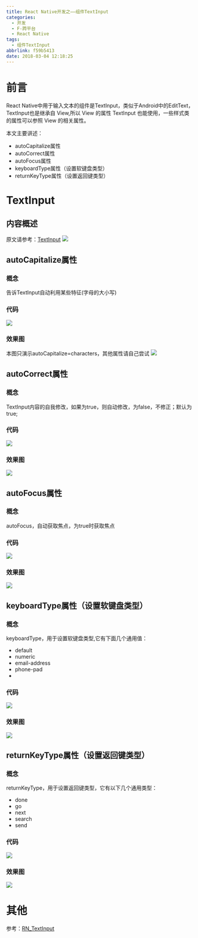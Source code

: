 ```yaml
---
title: React Native开发之——组件TextInput
categories:
  - 开发
  - F-跨平台
  - React Native
tags:
  - 组件TextInput
abbrlink: f59b5413
date: 2018-03-04 12:18:25
---
```

# 前言 
React Native中用于输入文本的组件是TextInput，类似于Android中的EditText，TextInput也是继承自 View,所以 View 的属性 TextInput 也能使用，一些样式类的属性可以参照 View 的相关属性。   

本文主要讲述：  

- autoCapitalize属性
- autoCorrect属性
- autoFocus属性
- keyboardType属性（设置软键盘类型）
- returnKeyType属性（设置返回键类型）

<!--more-->  
# TextInput
## 内容概述 
原文请参考：[TextInput][0]
![][1]  
## autoCapitalize属性  
### 概念 
告诉TextInput自动利用某些特征(字母的大小写)  
### 代码 
![][2]
### 效果图 
本图只演示autoCapitalize=characters，其他属性请自己尝试
![][3] 
## autoCorrect属性
### 概念 
TextInput内容的自我修改，如果为true，则自动修改，为false，不修正；默认为true;
### 代码 
![][4] 
### 效果图
![][5]  
## autoFocus属性
### 概念 
autoFocus，自动获取焦点，为true时获取焦点
### 代码 
![][6]
### 效果图 
![][7]  
## keyboardType属性（设置软键盘类型）
### 概念 
keyboardType，用于设置软键盘类型,它有下面几个通用值： 
 
- default
- numeric
- email-address
- phone-pad
- 
### 代码 
![][8]
### 效果图 
![][9]  
## returnKeyType属性（设置返回键类型）
### 概念 
returnKeyType，用于设置返回键类型，它有以下几个通用类型：  

- done
- go
- next
- search
- send

### 代码 
![][10]
### 效果图 
![][11]

# 其他 
参考：[RN_TextInput][12]
  




[0]: https://facebook.github.io/react-native/docs/textinput.html
[1]: https://jsd.onmicrosoft.cn/gh/PGzxc/CDN/blog-image/rn-textInput.png
[2]: https://jsd.onmicrosoft.cn/gh/PGzxc/CDN/blog-image/rn-textinput-autoCapitalize-code.png
[3]: https://jsd.onmicrosoft.cn/gh/PGzxc/CDN/blog-image/rn-textinput-autocap.gif
[4]: https://jsd.onmicrosoft.cn/gh/PGzxc/CDN/blog-image/rn-textinput-autocorrect-code.png
[5]: https://jsd.onmicrosoft.cn/gh/PGzxc/CDN/blog-image/rn-textinput-autocorrect.gif
[6]: https://jsd.onmicrosoft.cn/gh/PGzxc/CDN/blog-image/rn-textinput-autofocus-code.png
[7]: https://jsd.onmicrosoft.cn/gh/PGzxc/CDN/blog-image/rn-textinput-autofocus.gif
[8]: https://jsd.onmicrosoft.cn/gh/PGzxc/CDN/blog-image/rn-textinput-keyboardtype.png
[9]: https://jsd.onmicrosoft.cn/gh/PGzxc/CDN/blog-image/rn-textinput-keyboardtype-look.png
[10]: https://jsd.onmicrosoft.cn/gh/PGzxc/CDN/blog-image/rn-textinput-returnkeytype.png
[11]: https://jsd.onmicrosoft.cn/gh/PGzxc/CDN/blog-image/rn-textinput-returnkeytype-look.png
[12]: https://github.com/PGzxc/RN_TextInput